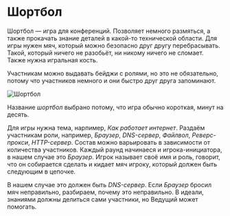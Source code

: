 # Шортбол

Шортбол — игра для конференций. Позволяет немного размяться, а также прокачать знание деталей в какой-то технической области.
Для игры нужен мяч, который можно безопасно друг другу перебрасывать. Такой, который ничего не разобьёт, ни никому ничего не сломает.
Также нужна игральная кость.

Участникам можно выдавать бейджи с ролями, но это не обязательно, потому что участников немного и они быстро друг друга запоминают.

![Шортбол](https://github.com/markshevchenko/team-battles/assets/10639110/900c9f36-a7c7-4b32-80e5-ed4dcd2b05d2)

Название *шортбол* выбрано потому, что игра обычно короткая, минут на десять.

Для игры нужна тема, нарпимер, *Как работает интернет*. Раздаём участникам роли, например, *Браузер*, *DNS-сервер*, *Файлвол*, *Реверс-прокси*, *HTTP-сервер*. Состав можно варьировать в зависимости от количества участников.
Каждый раунд начинаеся и игрока-инициатора, в нашем случае это *Браузер*. Игрок называет своё имя и роль, говорит, что он собирается сделать и кидает мяч игроку, который должен быть следующим в цепочке.

В нашем случае это должен быть *DNS-сервер*. Если *Браузер* бросил мяч неправильно, разбираем, почему это неправильно. В идеали, знаниями должны делиться сами участники, но Ведущий может помогать.



